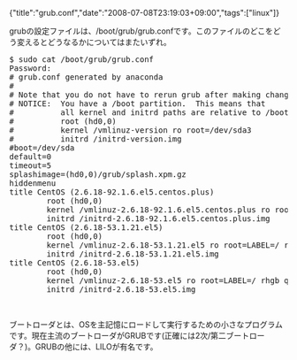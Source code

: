 {"title":"grub.conf","date":"2008-07-08T23:19:03+09:00","tags":["linux"]}

<!-- DATE: 2008-07-08T14:19:03+00:00 -->
<!-- OLDURL: http://d.hatena.ne.jp/cou929_la/20080708/ -->


<div class="section">
<p>grubの設定ファイルは、/boot/grub/grub.confです。このファイルのどこをどう変えるとどうなるかについてはまたいずれ。</p>
<pre>
$ sudo cat /boot/grub/grub.conf
Password:
# grub.conf generated by anaconda
#
# Note that you do not have to rerun grub after making changes to this file
# NOTICE:  You have a /boot partition.  This means that
#          all kernel and initrd paths are relative to /boot/, eg.
#          root (hd0,0)
#          kernel /vmlinuz-version ro root=/dev/sda3
#          initrd /initrd-version.img
#boot=/dev/sda
default=0
timeout=5
splashimage=(hd0,0)/grub/splash.xpm.gz
hiddenmenu
title CentOS (2.6.18-92.1.6.el5.centos.plus)
        root (hd0,0)
        kernel /vmlinuz-2.6.18-92.1.6.el5.centos.plus ro root=LABEL=/ rhgb quiet crashkernel=128M@16M
        initrd /initrd-2.6.18-92.1.6.el5.centos.plus.img
title CentOS (2.6.18-53.1.21.el5)
        root (hd0,0)
        kernel /vmlinuz-2.6.18-53.1.21.el5 ro root=LABEL=/ rhgb quiet crashkernel=128M@16M
        initrd /initrd-2.6.18-53.1.21.el5.img
title CentOS (2.6.18-53.el5)
        root (hd0,0)
        kernel /vmlinuz-2.6.18-53.el5 ro root=LABEL=/ rhgb quiet crashkernel=128M@16M
        initrd /initrd-2.6.18-53.el5.img
</pre>

<br>

<p>ブートローダとは、OSを主記憶にロードして実行するための小さなプログラムです。現在主流のブートローダがGRUBです(正確には2次/第二ブートローダ？)。GRUBの他には、LILOが有名です。</p>
</div>






